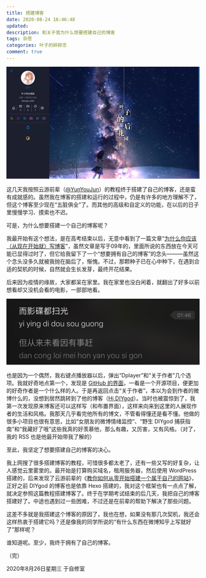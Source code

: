 ```yaml
---
title: 搭建博客
date: 2020-08-24 16:46:48
updated: 
description: 和关于我为什么想要搭建自己的博客
tags: 杂思
categories: 叶子的碎碎念
comment: true
---
```


![我的博客.png](/images/build-my-blog/my-blog.jpg)

这几天我按照云游前辈（[@YunYouJun](https://www.yunyoujun.cn/)）的教程终于搭建了自己的博客，还是蛮有成就感的。虽然我在博客的搭建和运行的过程中，仍是有许多的地方理解不了，但这个博客至少现在“五脏俱全”了。而其他的高级和自定义的功能，在以后的日子里慢慢学习、摸索也不迟。

可是，为什么想要搭建一个自己的博客呢？

<!-- more -->

我最开始有这个想法，是在高考结束以后，无意中看到了一篇文章“[为什么你应该（从现在开始就）写博客](http://mindhacks.cn/2009/02/15/why-you-should-start-blogging-now/)”，虽然文章是写于09年的，里面所说的东西放在今天可能已显得过时了，但它给我留下了一个“想要拥有自己的博客”的念头———虽然这个念头没多久就被我抛在脑后了，惭愧。不过，那颗种子已在心中种下，在遇到合适的契机的时候，自然就会生长发芽，最终开花结果。

后来因为疫情的缘故，大家都呆在家里。我在家里也没白闲着，就翻出了好多以前想看却又没机会看的电影，一部部地看。

![影碟扫光.jpg](/images/build-my-blog/watched-disc.jpg)

也是因为一个偶然，我右键点播放器以后，弹出“Dplayer”和“关于作者”几个选项。我就好奇地点第一个，发现是 [GitHub 的界面](https://github.com/MoePlayer/DPlayer)，一看是一个开源项目，便更加的好奇作者是一个什么样的人。于是再返回点击“关于作者”，本以为会到作者的微博什么的，没想到居然跳转到了他的博客（[Hi,DIYgod](https://diygod.me)）。当时也被震惊到了，我第一次发现原来博客还可以这样写（和布置界面），这样来向来到这里的人展现作者的生活和风格。我那天几乎看完他所有的博文，不管看得懂还是看不懂。他做的很多小项目也很有意思，比如“女朋友的微博情绪监控”、“野生 DIYgod 捕获指南”和“我藏好了哦”这些我真的好羡慕他，那么有趣，又厉害，又有风格。（对了，我的 RSS 也是他最开始带我了解的）

至此，我坚定了想要搭建自己的博客的决心。

我上网搜了很多搭建博客的教程，可惜很多都太老了，还有一些又写的好复杂，让人感觉云里雾里的。最开始是打算购买域名，租用服务器，然后使用 WordPress 搭建的，后来发现了云游前辈的《[教你如何从零开始搭建一个属于自己的网站](https://www.yunyoujun.cn/posts/how-to-build-your-site)》，正好之前 DIYgod 的博客也是依靠 Hexo 搭建的，我对这个框架也有一点点了解，就决定参照这篇教程搭建博客了。终于在学期考试结束的后几天，我把自己的博客搭建好了。中途也遇到过一些困难，不过还是在前辈的帮助下解决了那些问题。

这差不多就是我搭建这个博客的原因了，我也在想，如果没有那几次契机，我还会这样热衷于搭建它吗？还是像我的同学所说的“有什么东西在微博知乎上写就好了”那样呢？

谁知道呢。至少，我终于拥有了自己的博客。

（完）

2020年8月26日星期三
于自修室